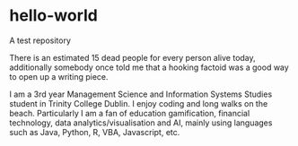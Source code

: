 # hello-world
A test repository

There is an estimated 15 dead people for every person alive today, additionally somebody once told me that a hooking factoid was a good way to open up a writing piece. 

I am a 3rd year Management Science and Information Systems Studies student in Trinity College Dublin. I enjoy coding and long walks on the beach. Particularly I am a fan of education gamification, financial technology, data analytics/visualisation and AI, mainly using languages such as Java, Python, R, VBA, Javascript, etc. 
